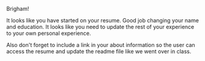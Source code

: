 Brigham!

It looks like you have started on your resume. Good job changing your name and education. It looks like you need to update the rest of your experience to 
your own personal experience. 

Also don't forget to include a link in your about information so the user can access the resume and update the readme file like we went over in class. 
